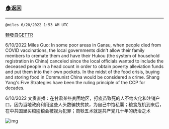 ###  [:house:返回](README.md)
---


`@miles 6/20/2022 1:53 AM UTC`

[轉發自GETTR](https://gettr.com/post/p1ewbw4c470)

6/10/2022 Miles Guo: In some poor areas in Gansu, when people died from COVID vaccinations, the local governments didn't allow their family members to cremate them and have their Hukou (the system of household registration in China) canceled since the local officials wanted to include the deceased people in a head count in order to obtain poverty alleviation funds and put them into their own pockets. In the midst of the food crisis, buying and storing food in Communist China would be considered a crime. Shang Yang's Five Strategies have been the ruling principle of the CCP for decades.

6/10/2022 文贵直播：在甘肃某些贫困地区，打疫苗致死的人不给火化和注销户口，因为当地政府利用这些人头数骗扶贫款，为自己中饱私囊；粮食危机到来后，在中共国里买粮囤粮会被视为犯罪；商鞅五术就是共产党几十年的统治之术


![img](https://media.gettr.com/group35/getter/2022/06/20/01/4013c404-f406-cd84-faa6-516be37bc49a/out.jpg)
